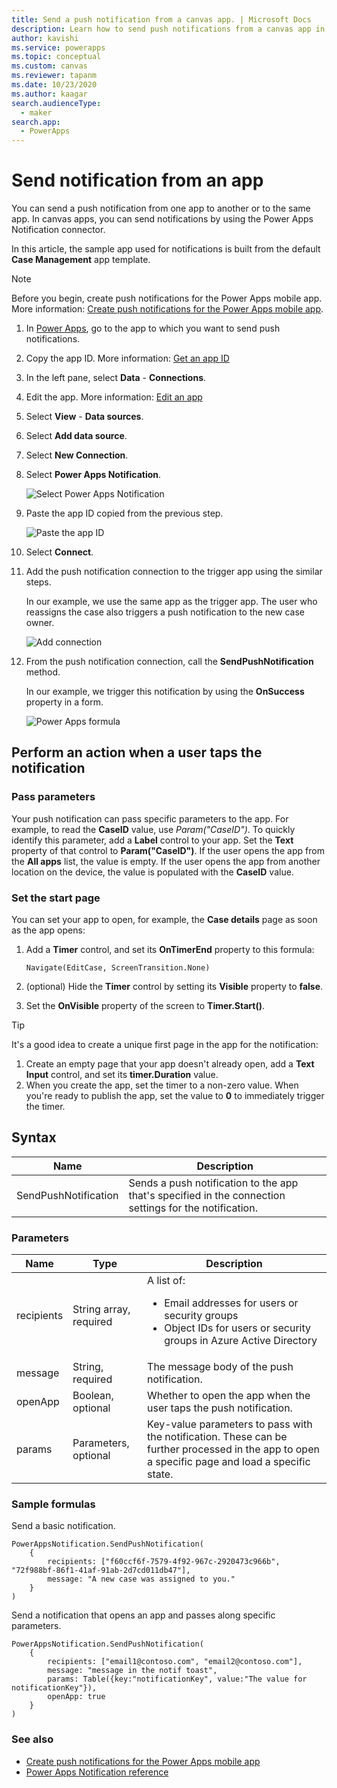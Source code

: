 ```yaml
---
title: Send a push notification from a canvas app. | Microsoft Docs
description: Learn how to send push notifications from a canvas app in Power Apps.
author: kavishi
ms.service: powerapps
ms.topic: conceptual
ms.custom: canvas
ms.reviewer: tapanm
ms.date: 10/23/2020
ms.author: kaagar
search.audienceType: 
  - maker
search.app: 
  - PowerApps
---
```

# Send notification from an app

You can send a push notification from one app to another or to the same app. In canvas apps, you can send notifications by using the Power Apps Notification connector.

In this article, the sample app used for notifications is built from the default **Case Management** app template.

> [!NOTE]
> Before you begin, create push notifications for the Power Apps mobile app. More information: [Create push notifications for the Power Apps mobile app](../../mobile/power-apps-mobile-notification.md).

1. In [Power Apps](https://make.powerapps.com?utm_source=padocs&utm_medium=linkinadoc&utm_campaign=referralsfromdoc), go to the app to which you want to send push notifications.

1. Copy the app ID. More information: [Get an app ID](get-sessionid.md#get-an-app-id)

1. In the left pane, select **Data** - **Connections**.

1. Edit the app. More information: [Edit an app](edit-app.md)

1. Select **View** - **Data sources**.

1. Select **Add data source**.

1. Select **New Connection**.

1. Select **Power Apps Notification**.

    ![Select Power Apps Notification](./media/add-notifications/select-powerapps-notification.png "Select Power Apps Notification")

1. Paste the app ID copied from the previous step.

    ![Paste the app ID](./media/add-notifications/paste-app-id.png "Paste the app ID")

1. Select **Connect**.

1. Add the push notification connection to the trigger app using the similar steps.

    In our example, we use the same app as the trigger app. The user who reassigns the case also triggers a push notification to the new case owner.

    ![Add connection](./media/add-notifications/add-connection.png)

1. From the push notification connection, call the **SendPushNotification** method.

    In our example, we trigger this notification by using the **OnSuccess** property in a form.

    ![Power Apps formula](./media/add-notifications/powerapps-function.png)

## Perform an action when a user taps the notification

### Pass parameters

Your push notification can pass specific parameters to the app. For example, to read the **CaseID** value, use *Param("CaseID")*. To quickly identify this parameter, add a **Label** control to your app. Set the **Text** property of that control to **Param("CaseID")**. If the user opens the app from the **All apps** list, the value is empty. If the user opens the app from another location on the device, the value is populated with the **CaseID** value.

### Set the start page

You can set your app to open, for example, the **Case details** page as soon as the app opens:

1. Add a **Timer** control, and set its **OnTimerEnd** property to this formula:

    `Navigate(EditCase, ScreenTransition.None)`

1. (optional) Hide the **Timer** control by setting its **Visible** property to **false**.

1. Set the **OnVisible** property of the screen to **Timer.Start()**.

> [!TIP]
> It's a good idea to create a unique first page in the app for the notification:
> 
> 1. Create an empty page that your app doesn't already open, add a **Text Input** control, and set its **timer.Duration** value.
> 2. When you create the app, set the timer to a non-zero value. When you're ready to publish the app, set the value to **0** to immediately trigger the timer.

## Syntax

| Name | Description |
| --- | --- |
| SendPushNotification |Sends a push notification to the app that's specified in the connection settings for the notification. |

### Parameters

| Name | Type | Description |
| --- | --- | --- |
| recipients |String array, required |A list of: <ul> <li>Email addresses for users or security groups</li> <li>Object IDs for users or security groups in Azure Active Directory</li></ul> |
| message |String, required |The message body of the push notification. |
| openApp |Boolean, optional |Whether to open the app when the user taps the push notification. |
| params |Parameters, optional |Key-value parameters to pass with the notification. These can be further processed in the app to open a specific page and load a specific state. |

### Sample formulas
Send a basic notification.

```powerapps-dot
PowerAppsNotification.SendPushNotification(
	{
		recipients: ["f60ccf6f-7579-4f92-967c-2920473c966b", "72f988bf-86f1-41af-91ab-2d7cd011db47"],
		message: "A new case was assigned to you."
	}
)
```

Send a notification that opens an app and passes along specific parameters.

```powerapps-dot
PowerAppsNotification.SendPushNotification(
	{
		recipients: ["email1@contoso.com", "email2@contoso.com"],
		message: "message in the notif toast",
		params: Table({key:"notificationKey", value:"The value for notificationKey"}),
		openApp: true
 	}
)
```

### See also

- [Create push notifications for the Power Apps mobile app](../../mobile/power-apps-mobile-notification.md)
- [Power Apps Notification reference](https://docs.microsoft.com/connectors/powerappsnotification/)
